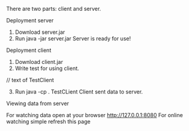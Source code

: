 There are two parts: client and server.


Deployment server

1. Download server.jar
2. Run java -jar server.jar
Server is ready for use!


Deployment client

1. Download client.jar
2. Write test for using client.

// text of TestClient

3. Run java -cp . TestCLient
Client sent data to server.


Viewing data from server

For watching data open at your browser http://127.0.0.1:8080
For online watching simple refresh this page

